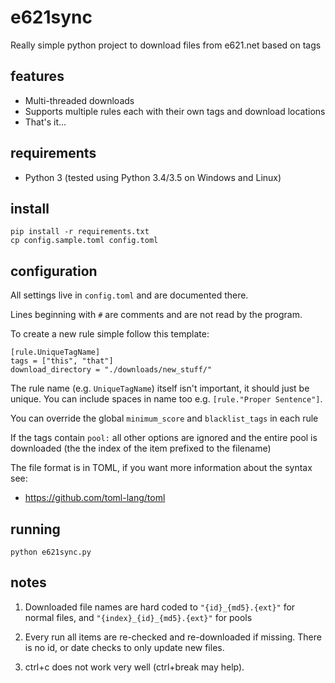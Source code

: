 # e621sync

Really simple python project to download files from e621.net based on tags


## features

  * Multi-threaded downloads
  * Supports multiple rules each with their own tags and download locations
  * That's it...


## requirements

 * Python 3  (tested using Python 3.4/3.5 on Windows and Linux)


## install

    pip install -r requirements.txt
    cp config.sample.toml config.toml
    
    
## configuration

All settings live in `config.toml` and are documented there.

Lines beginning with `#` are comments and are not read by the program. 

To create a new rule simple follow this template:

    [rule.UniqueTagName]
    tags = ["this", "that"]
    download_directory = "./downloads/new_stuff/"

The rule name (e.g. `UniqueTagName`) itself isn't important, it should just be unique.  You can include spaces in name 
too e.g. `[rule."Proper Sentence"]`.

You can override the global `minimum_score` and `blacklist_tags` in each rule

If the tags contain `pool:` all other options are ignored and the entire pool is downloaded (the the index of the item 
prefixed to the filename)

The file format is in TOML, if you want more information about the syntax see:

 * https://github.com/toml-lang/toml


## running

    python e621sync.py

    
## notes

1. Downloaded file names are hard coded to `"{id}_{md5}.{ext}"` for normal files, and `"{index}_{id}_{md5}.{ext}"` for 
pools

2. Every run all items are re-checked and re-downloaded if missing.  There is no id, or date checks to only update new
files.

3. ctrl+c does not work very well  (ctrl+break may help).